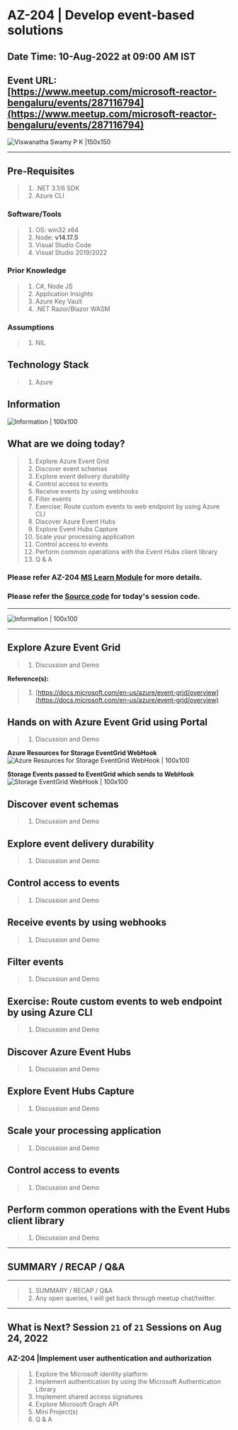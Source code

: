 # AZ-204 | Develop event-based solutions

## Date Time: 10-Aug-2022 at 09:00 AM IST

## Event URL: [https://www.meetup.com/microsoft-reactor-bengaluru/events/287116794](https://www.meetup.com/microsoft-reactor-bengaluru/events/287116794)

![Viswanatha Swamy P K |150x150](./Documentation/Images/ViswanathaSwamyPK.PNG)

---

## Pre-Requisites

> 1. .NET 3.1/6 SDK
> 1. Azure CLI

### Software/Tools

> 1. OS: win32 x64
> 1. Node: **v14.17.5**
> 1. Visual Studio Code
> 1. Visual Studio 2019/2022

### Prior Knowledge

> 1. C#, Node JS
> 1. Application Insights
> 1. Azure Key Vault
> 1. .NET Razor/Blazor WASM

### Assumptions

> 1. NIL

## Technology Stack

> 1. Azure

## Information

![Information | 100x100](./Documentation/Images/Information.PNG)

## What are we doing today?

> 1. Explore Azure Event Grid
> 1. Discover event schemas
> 1. Explore event delivery durability
> 1. Control access to events
> 1. Receive events by using webhooks
> 1. Filter events
> 1. Exercise: Route custom events to web endpoint by using Azure CLI
> 1. Discover Azure Event Hubs
> 1. Explore Event Hubs Capture
> 1. Scale your processing application
> 1. Control access to events
> 1. Perform common operations with the Event Hubs client library
> 1. Q & A

### Please refer AZ-204 [**MS Learn Module**](https://aka.ms/AZ-204-DevelopingSolutions) for more details.

### Please refer the [**Source code**](https://github.com/vishipayyallore/speaker-series-2022/tree/main/microsoft-reactor/S20_2022Jul20_EventBasedSolutions) for today's session code.

---

![Information | 100x100](./Documentation/Images/SeatBelt.PNG)

---

## Explore Azure Event Grid

> 1. Discussion and Demo

**Reference(s):**

> 1. [https://docs.microsoft.com/en-us/azure/event-grid/overview](https://docs.microsoft.com/en-us/azure/event-grid/overview)

## Hands on with Azure Event Grid using Portal

> 1. Discussion and Demo

**Azure Resources for Storage EventGrid WebHook**
![Azure Resources for Storage EventGrid WebHook | 100x100](./Documentation/Images/AzResources_Storage_EventGrid_WebHook.PNG)

**Storage Events passed to EventGrid which sends to WebHook**
![Storage EventGrid WebHook | 100x100](./Documentation/Images/Storage_EventGrid_WebHook.PNG)

## Discover event schemas

> 1. Discussion and Demo

## Explore event delivery durability

> 1. Discussion and Demo

## Control access to events

> 1. Discussion and Demo

## Receive events by using webhooks

> 1. Discussion and Demo

## Filter events

> 1. Discussion and Demo

## Exercise: Route custom events to web endpoint by using Azure CLI

> 1. Discussion and Demo

## Discover Azure Event Hubs

> 1. Discussion and Demo

## Explore Event Hubs Capture

> 1. Discussion and Demo

## Scale your processing application

> 1. Discussion and Demo

## Control access to events

> 1. Discussion and Demo

## Perform common operations with the Event Hubs client library

> 1. Discussion and Demo

---

## SUMMARY / RECAP / Q&A

---

> 1. SUMMARY / RECAP / Q&A
> 2. Any open queries, I will get back through meetup chat/twitter.

---

## What is Next? Session `21` of `21` Sessions on Aug 24, 2022

### AZ-204 |Implement user authentication and authorization

> 1. Explore the Microsoft identity platform
> 1. Implement authentication by using the Microsoft Authentication Library
> 1. Implement shared access signatures
> 1. Explore Microsoft Graph API
> 1. Mini Project(s)
> 1. Q & A
